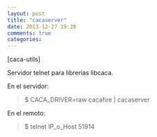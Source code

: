 ```yaml
---
layout: post
title: "cacaserver"
date: 2013-12-27 19:39
comments: true
categories: 
---
```

[caca-utils]

Servidor telnet para librerias libcaca.

En el servidor:

>$ CACA_DRIVER=raw cacafire | cacaserver

En el remoto:

>$ telnet IP_o_Host 51914 

